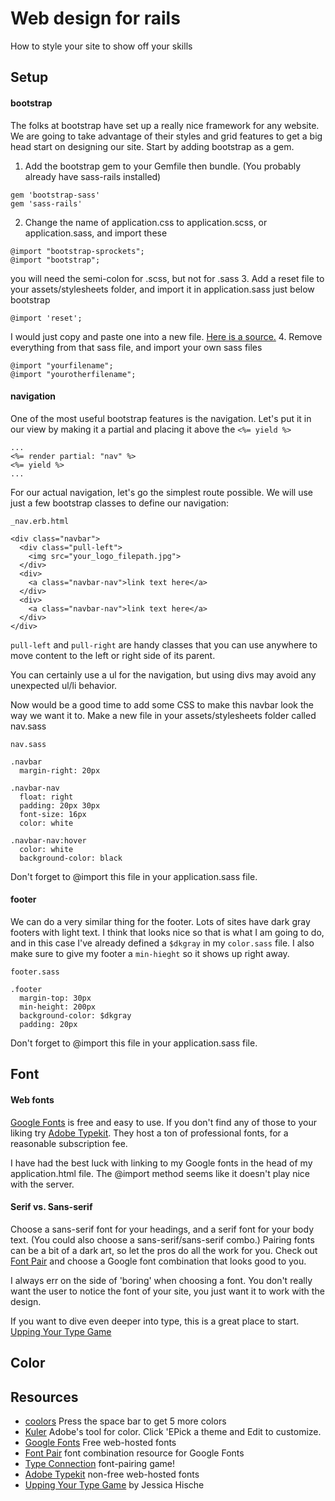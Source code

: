 # Web design for rails
How to style your site to show off your skills
## Setup
#### bootstrap
The folks at bootstrap have set up a really nice framework for any website. We are going to take advantage of their styles and grid features to get a big head start on designing our site. Start by adding bootstrap as a gem.
1. Add the bootstrap gem to your Gemfile then bundle. (You probably already have sass-rails installed)
```
gem 'bootstrap-sass'
gem 'sass-rails'
```

2. Change the name of application.css to application.scss, or application.sass, and import these
```
@import "bootstrap-sprockets";
@import "bootstrap";
```
you will need the semi-colon for .scss, but not for .sass
3. Add a reset file to your assets/stylesheets folder, and import it in application.sass just below bootstrap
```
@import 'reset';
```
I would just copy and paste one into a new file. [Here is a source.](https://github.com/jasonkarns/css-reset/blob/master/reset.css)
4. Remove everything from that sass file, and import your own sass files<br>
```
@import "yourfilename";
@import "yourotherfilename";
```

#### navigation
One of the most useful bootstrap features is the navigation. Let's put it in our view by making it a partial and placing it above the `<%= yield %>`
```
...
<%= render partial: "nav" %>
<%= yield %>
...
```
For our actual navigation, let's go the simplest route possible. We will use just a few bootstrap classes to define our navigation:
```
_nav.erb.html

<div class="navbar">
  <div class="pull-left">
    <img src="your_logo_filepath.jpg">
  </div>
  <div>
    <a class="navbar-nav">link text here</a>
  </div>
  <div>
    <a class="navbar-nav">link text here</a>
  </div>
</div>
```
`pull-left` and `pull-right` are handy classes that you can use anywhere to move content to the left or right side of its parent.

You can certainly use a ul for the navigation, but using divs may avoid any unexpected ul/li behavior.

Now would be a good time to add some CSS to make this navbar look the way we want it to. Make a new file in your assets/stylesheets folder called nav.sass
```
nav.sass

.navbar
  margin-right: 20px

.navbar-nav
  float: right
  padding: 20px 30px
  font-size: 16px
  color: white

.navbar-nav:hover
  color: white
  background-color: black

```
Don't forget to @import this file in your application.sass file.
#### footer
We can do a very similar thing for the footer. Lots of sites have dark gray footers with light text. I think that looks nice so that is what I am going to do, and in this case I've already defined a `$dkgray` in my `color.sass` file. I also make sure to give my footer a `min-hieght` so it shows up right away.

```
footer.sass

.footer
  margin-top: 30px
  min-height: 200px
  background-color: $dkgray
  padding: 20px
```
Don't forget to @import this file in your application.sass file.
## Font
#### Web fonts
[Google Fonts](https://fonts.google.com/) is free and easy to use. If you don't find any of those to your liking try [Adobe Typekit](https://typekit.com/). They host a ton of professional fonts, for a reasonable subscription fee.

I have had the best luck with linking to my Google fonts in the head of my application.html file. The @import method seems like it doesn't play nice with the server.
#### Serif vs. Sans-serif
Choose a sans-serif font for your headings, and a serif font for your body text. (You could also choose a sans-serif/sans-serif combo.) Pairing fonts can be a bit of a dark art, so let the pros do all the work for you. Check out [Font Pair](http://fontpair.co/) and choose a Google font combination that looks good to you.

I always err on the side of 'boring' when choosing a font. You don't really want the user to notice the font of your site, you just want it to work with the design.

If you want to dive even deeper into type, this is a great place to start. [Upping Your Type Game](http://jessicahische.is/talkingtype)
## Color

## Resources

* [coolors](https://coolors.co) Press the space bar to get 5 more colors
* [Kuler](https://color.adobe.com/) Adobe's tool for color. Click 'EPick a theme and Edit to customize.
* [Google Fonts](https://fonts.google.com/) Free web-hosted fonts
* [Font Pair](http://fontpair.co/) font combination resource for Google Fonts
* [Type Connection](http://www.typeconnection.com/) font-pairing game!
* [Adobe Typekit](https://typekit.com/) non-free web-hosted fonts
* [Upping Your Type Game](http://jessicahische.is/talkingtype) by Jessica Hische
